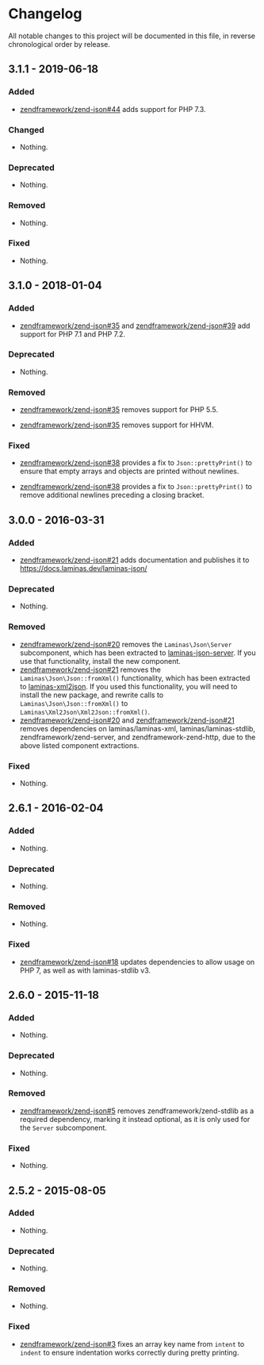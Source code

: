 # Changelog

All notable changes to this project will be documented in this file, in reverse chronological order by release.

## 3.1.1 - 2019-06-18

### Added

- [zendframework/zend-json#44](https://github.com/zendframework/zend-json/pull/44) adds support for PHP 7.3.

### Changed

- Nothing.

### Deprecated

- Nothing.

### Removed

- Nothing.

### Fixed

- Nothing.

## 3.1.0 - 2018-01-04

### Added

- [zendframework/zend-json#35](https://github.com/zendframework/zend-json/pull/35) and
  [zendframework/zend-json#39](https://github.com/zendframework/zend-json/pull/39) add support for PHP
  7.1 and PHP 7.2.

### Deprecated

- Nothing.

### Removed

- [zendframework/zend-json#35](https://github.com/zendframework/zend-json/pull/35) removes support for
  PHP 5.5.

- [zendframework/zend-json#35](https://github.com/zendframework/zend-json/pull/35) removes support for
  HHVM.

### Fixed

- [zendframework/zend-json#38](https://github.com/zendframework/zend-json/pull/38) provides a fix to
  `Json::prettyPrint()` to ensure that empty arrays and objects are printed
  without newlines.

- [zendframework/zend-json#38](https://github.com/zendframework/zend-json/pull/38) provides a fix to
  `Json::prettyPrint()` to remove additional newlines preceding a closing
  bracket.

## 3.0.0 - 2016-03-31

### Added

- [zendframework/zend-json#21](https://github.com/zendframework/zend-json/pull/21) adds documentation
  and publishes it to https://docs.laminas.dev/laminas-json/

### Deprecated

- Nothing.

### Removed

- [zendframework/zend-json#20](https://github.com/zendframework/zend-json/pull/20) removes the
  `Laminas\Json\Server` subcomponent, which has been extracted to
  [laminas-json-server](https://docs.laminas.dev/laminas-json-server/).
  If you use that functionality, install the new component.
- [zendframework/zend-json#21](https://github.com/zendframework/zend-json/pull/21) removes the
  `Laminas\Json\Json::fromXml()` functionality, which has been extracted to
  [laminas-xml2json](https://docs.laminas.dev/laminas-xml2json/). If you used
  this functionality, you will need to install the new package, and rewrite
  calls to `Laminas\Json\Json::fromXml()` to `Laminas\Xml2Json\Xml2Json::fromXml()`.
- [zendframework/zend-json#20](https://github.com/zendframework/zend-json/pull/20) and
  [zendframework/zend-json#21](https://github.com/zendframework/zend-json/pull/21) removes dependencies
  on laminas/laminas-xml, laminas/laminas-stdlib,
  zendframework/zend-server, and zendframework-zend-http, due to the above
  listed component extractions.

### Fixed

- Nothing.

## 2.6.1 - 2016-02-04

### Added

- Nothing.

### Deprecated

- Nothing.

### Removed

- Nothing.

### Fixed

- [zendframework/zend-json#18](https://github.com/zendframework/zend-json/pull/18) updates dependencies
  to allow usage on PHP 7, as well as with laminas-stdlib v3.

## 2.6.0 - 2015-11-18

### Added

- Nothing.

### Deprecated

- Nothing.

### Removed

- [zendframework/zend-json#5](https://github.com/zendframework/zend-json/pull/5) removes
  zendframework/zend-stdlib as a required dependency, marking it instead
  optional, as it is only used for the `Server` subcomponent.

### Fixed

- Nothing.

## 2.5.2 - 2015-08-05

### Added

- Nothing.

### Deprecated

- Nothing.

### Removed

- Nothing.

### Fixed

- [zendframework/zend-json#3](https://github.com/zendframework/zend-json/pull/3) fixes an array key
  name from `intent` to `indent` to  ensure indentation works correctly during
  pretty printing.
